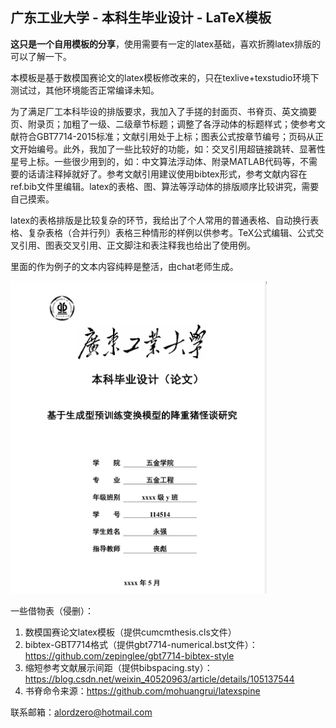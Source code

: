 ## 广东工业大学 - 本科生毕业设计 - LaTeX模板

**这只是一个自用模板的分享**，使用需要有一定的latex基础，喜欢折腾latex排版的可以了解一下。

本模板是基于数模国赛论文的latex模板修改来的，只在texlive+texstudio环境下测试过，其他环境能否正常编译未知。

为了满足厂工本科毕设的排版要求，我加入了手搓的封面页、书脊页、英文摘要页、附录页；加粗了一级、二级章节标题；调整了各浮动体的标题样式；使参考文献符合GBT7714-2015标准；文献引用处于上标；图表公式按章节编号；页码从正文开始编号。此外，我加了一些比较好的功能，如：交叉引用超链接跳转、显著性星号上标。一些很少用到的，如：中文算法浮动体、附录MATLAB代码等，不需要的话请注释掉就好了。参考文献引用建议使用bibtex形式，参考文献内容在ref.bib文件里编辑。latex的表格、图、算法等浮动体的排版顺序比较讲究，需要自己摸索。

latex的表格排版是比较复杂的环节，我给出了个人常用的普通表格、自动换行表格、复杂表格（合并行列）表格三种情形的样例以供参考。TeX公式编辑、公式交叉引用、图表交叉引用、正文脚注和表注释我也给出了使用例。

里面的作为例子的文本内容纯粹是整活，由chat老师生成。

<img src="example.png" height="500" alt="image-example"/>

一些借物表（侵删）：
1. 数模国赛论文latex模板（提供cumcmthesis.cls文件）
2. bibtex-GBT7714格式（提供gbt7714-numerical.bst文件）：https://github.com/zepinglee/gbt7714-bibtex-style
3. 缩短参考文献展示间距（提供bibspacing.sty）：https://blog.csdn.net/weixin_40520963/article/details/105137544
4. 书脊命令来源：https://github.com/mohuangrui/latexspine

联系邮箱：alordzero@hotmail.com
